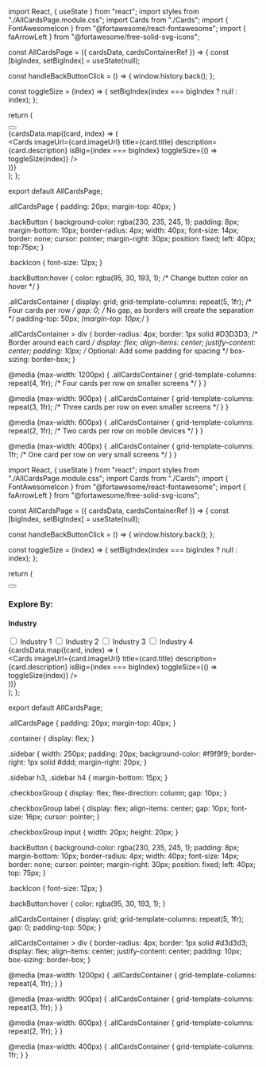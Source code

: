 import React, { useState } from "react";
import styles from "./AllCardsPage.module.css";
import Cards from "./Cards";
import { FontAwesomeIcon } from "@fortawesome/react-fontawesome";
import { faArrowLeft } from "@fortawesome/free-solid-svg-icons";

const AllCardsPage = ({ cardsData, cardsContainerRef }) => {
  const [bigIndex, setBigIndex] = useState(null);

  const handleBackButtonClick = () => {
    window.history.back();
  };

  const toggleSize = (index) => {
    setBigIndex(index === bigIndex ? null : index);
  };

  return (
    <div className={styles.allCardsPage}>
      <button onClick={handleBackButtonClick} className={styles.backButton}>
        <FontAwesomeIcon icon={faArrowLeft} />
      </button>
      <div className={styles.allCardsContainer} ref={cardsContainerRef}>
        {cardsData.map((card, index) => (
          <div key={index}>
            <Cards
              imageUrl={card.imageUrl}
              title={card.title}
              description={card.description}
              isBig={index === bigIndex}
              toggleSize={() => toggleSize(index)}
            />
          </div>
        ))}
      </div>
    </div>
  );
};

export default AllCardsPage;

.allCardsPage {
  padding: 20px;
  margin-top: 40px;
}

.backButton {
  background-color: rgba(230, 235, 245, 1);
  padding: 8px;
  margin-bottom: 10px;
  border-radius: 4px;
  width: 40px;
  font-size: 14px;
  border: none;
  cursor: pointer;
  margin-right: 30px;
  position: fixed;
  left: 40px;
  top:75px;
}

.backIcon {
  font-size: 12px;
}

.backButton:hover {
  color: rgba(95, 30, 193, 1); /* Change button color on hover */
}

.allCardsContainer {
  display: grid;
  grid-template-columns: repeat(5, 1fr); /* Four cards per row */
  gap: 0; /* No gap, as borders will create the separation */
  padding-top: 50px;
  /*margin-top: 10px;*/
}

.allCardsContainer > div {
  border-radius: 4px;
  border: 1px solid #D3D3D3; /* Border around each card */
  display: flex;
  align-items: center;
  justify-content: center;
  padding: 10px; /* Optional: Add some padding for spacing */
  box-sizing: border-box;
}

@media (max-width: 1200px) {
  .allCardsContainer {
    grid-template-columns: repeat(4, 1fr); /* Four cards per row on smaller screens */
  }
}

@media (max-width: 900px) {
  .allCardsContainer {
    grid-template-columns: repeat(3, 1fr); /* Three cards per row on even smaller screens */
  }
}

@media (max-width: 600px) {
  .allCardsContainer {
    grid-template-columns: repeat(2, 1fr); /* Two cards per row on mobile devices */
  }
}

@media (max-width: 400px) {
  .allCardsContainer {
    grid-template-columns: 1fr; /* One card per row on very small screens */
  }
}




import React, { useState } from "react";
import styles from "./AllCardsPage.module.css";
import Cards from "./Cards";
import { FontAwesomeIcon } from "@fortawesome/react-fontawesome";
import { faArrowLeft } from "@fortawesome/free-solid-svg-icons";

const AllCardsPage = ({ cardsData, cardsContainerRef }) => {
  const [bigIndex, setBigIndex] = useState(null);

  const handleBackButtonClick = () => {
    window.history.back();
  };

  const toggleSize = (index) => {
    setBigIndex(index === bigIndex ? null : index);
  };

  return (
    <div className={styles.allCardsPage}>
      <button onClick={handleBackButtonClick} className={styles.backButton}>
        <FontAwesomeIcon icon={faArrowLeft} />
      </button>
      <div className={styles.container}>
        <div className={styles.sidebar}>
          <h3>Explore By:</h3>
          <h4>Industry</h4>
          <div className={styles.checkboxGroup}>
            <label>
              <input type="checkbox" /> Industry 1
            </label>
            <label>
              <input type="checkbox" /> Industry 2
            </label>
            <label>
              <input type="checkbox" /> Industry 3
            </label>
            <label>
              <input type="checkbox" /> Industry 4
            </label>
          </div>
        </div>
        <div className={styles.allCardsContainer} ref={cardsContainerRef}>
          {cardsData.map((card, index) => (
            <div key={index}>
              <Cards
                imageUrl={card.imageUrl}
                title={card.title}
                description={card.description}
                isBig={index === bigIndex}
                toggleSize={() => toggleSize(index)}
              />
            </div>
          ))}
        </div>
      </div>
    </div>
  );
};

export default AllCardsPage;


.allCardsPage {
  padding: 20px;
  margin-top: 40px;
}

.container {
  display: flex;
}

.sidebar {
  width: 250px;
  padding: 20px;
  background-color: #f9f9f9;
  border-right: 1px solid #ddd;
  margin-right: 20px;
}

.sidebar h3,
.sidebar h4 {
  margin-bottom: 15px;
}

.checkboxGroup {
  display: flex;
  flex-direction: column;
  gap: 10px;
}

.checkboxGroup label {
  display: flex;
  align-items: center;
  gap: 10px;
  font-size: 16px;
  cursor: pointer;
}

.checkboxGroup input {
  width: 20px;
  height: 20px;
}

.backButton {
  background-color: rgba(230, 235, 245, 1);
  padding: 8px;
  margin-bottom: 10px;
  border-radius: 4px;
  width: 40px;
  font-size: 14px;
  border: none;
  cursor: pointer;
  margin-right: 30px;
  position: fixed;
  left: 40px;
  top: 75px;
}

.backIcon {
  font-size: 12px;
}

.backButton:hover {
  color: rgba(95, 30, 193, 1);
}

.allCardsContainer {
  display: grid;
  grid-template-columns: repeat(5, 1fr);
  gap: 0;
  padding-top: 50px;
}

.allCardsContainer > div {
  border-radius: 4px;
  border: 1px solid #d3d3d3;
  display: flex;
  align-items: center;
  justify-content: center;
  padding: 10px;
  box-sizing: border-box;
}

@media (max-width: 1200px) {
  .allCardsContainer {
    grid-template-columns: repeat(4, 1fr);
  }
}

@media (max-width: 900px) {
  .allCardsContainer {
    grid-template-columns: repeat(3, 1fr);
  }
}

@media (max-width: 600px) {
  .allCardsContainer {
    grid-template-columns: repeat(2, 1fr);
  }
}

@media (max-width: 400px) {
  .allCardsContainer {
    grid-template-columns: 1fr;
  }
}
